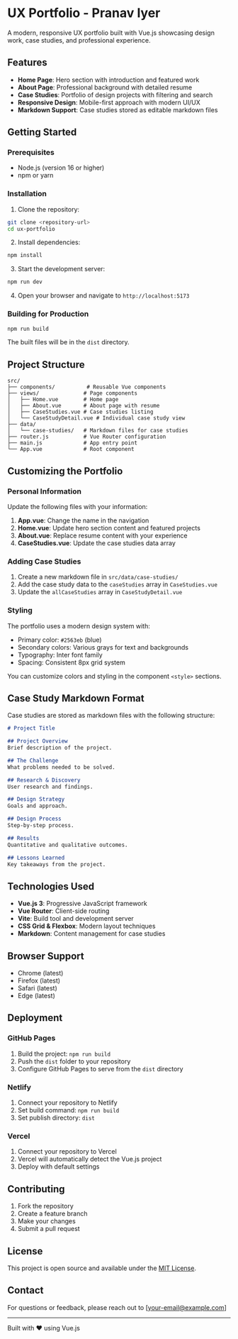 # UX Portfolio - Pranav Iyer

A modern, responsive UX portfolio built with Vue.js showcasing design work, case studies, and professional experience.

## Features

- **Home Page**: Hero section with introduction and featured work
- **About Page**: Professional background with detailed resume
- **Case Studies**: Portfolio of design projects with filtering and search
- **Responsive Design**: Mobile-first approach with modern UI/UX
- **Markdown Support**: Case studies stored as editable markdown files

## Getting Started

### Prerequisites

- Node.js (version 16 or higher)
- npm or yarn

### Installation

1. Clone the repository:
```bash
git clone <repository-url>
cd ux-portfolio
```

2. Install dependencies:
```bash
npm install
```

3. Start the development server:
```bash
npm run dev
```

4. Open your browser and navigate to `http://localhost:5173`

### Building for Production

```bash
npm run build
```

The built files will be in the `dist` directory.

## Project Structure

```
src/
├── components/          # Reusable Vue components
├── views/              # Page components
│   ├── Home.vue        # Home page
│   ├── About.vue       # About page with resume
│   ├── CaseStudies.vue # Case studies listing
│   └── CaseStudyDetail.vue # Individual case study view
├── data/
│   └── case-studies/   # Markdown files for case studies
├── router.js           # Vue Router configuration
├── main.js             # App entry point
└── App.vue             # Root component
```

## Customizing the Portfolio

### Personal Information

Update the following files with your information:

1. **App.vue**: Change the name in the navigation
2. **Home.vue**: Update hero section content and featured projects
3. **About.vue**: Replace resume content with your experience
4. **CaseStudies.vue**: Update the case studies data array

### Adding Case Studies

1. Create a new markdown file in `src/data/case-studies/`
2. Add the case study data to the `caseStudies` array in `CaseStudies.vue`
3. Update the `allCaseStudies` array in `CaseStudyDetail.vue`

### Styling

The portfolio uses a modern design system with:
- Primary color: `#2563eb` (blue)
- Secondary colors: Various grays for text and backgrounds
- Typography: Inter font family
- Spacing: Consistent 8px grid system

You can customize colors and styling in the component `<style>` sections.

## Case Study Markdown Format

Case studies are stored as markdown files with the following structure:

```markdown
# Project Title

## Project Overview
Brief description of the project.

## The Challenge
What problems needed to be solved.

## Research & Discovery
User research and findings.

## Design Strategy
Goals and approach.

## Design Process
Step-by-step process.

## Results
Quantitative and qualitative outcomes.

## Lessons Learned
Key takeaways from the project.
```

## Technologies Used

- **Vue.js 3**: Progressive JavaScript framework
- **Vue Router**: Client-side routing
- **Vite**: Build tool and development server
- **CSS Grid & Flexbox**: Modern layout techniques
- **Markdown**: Content management for case studies

## Browser Support

- Chrome (latest)
- Firefox (latest)
- Safari (latest)
- Edge (latest)

## Deployment

### GitHub Pages

1. Build the project: `npm run build`
2. Push the `dist` folder to your repository
3. Configure GitHub Pages to serve from the `dist` directory

### Netlify

1. Connect your repository to Netlify
2. Set build command: `npm run build`
3. Set publish directory: `dist`

### Vercel

1. Connect your repository to Vercel
2. Vercel will automatically detect the Vue.js project
3. Deploy with default settings

## Contributing

1. Fork the repository
2. Create a feature branch
3. Make your changes
4. Submit a pull request

## License

This project is open source and available under the [MIT License](LICENSE).

## Contact

For questions or feedback, please reach out to [your-email@example.com]

---

Built with ❤️ using Vue.js
